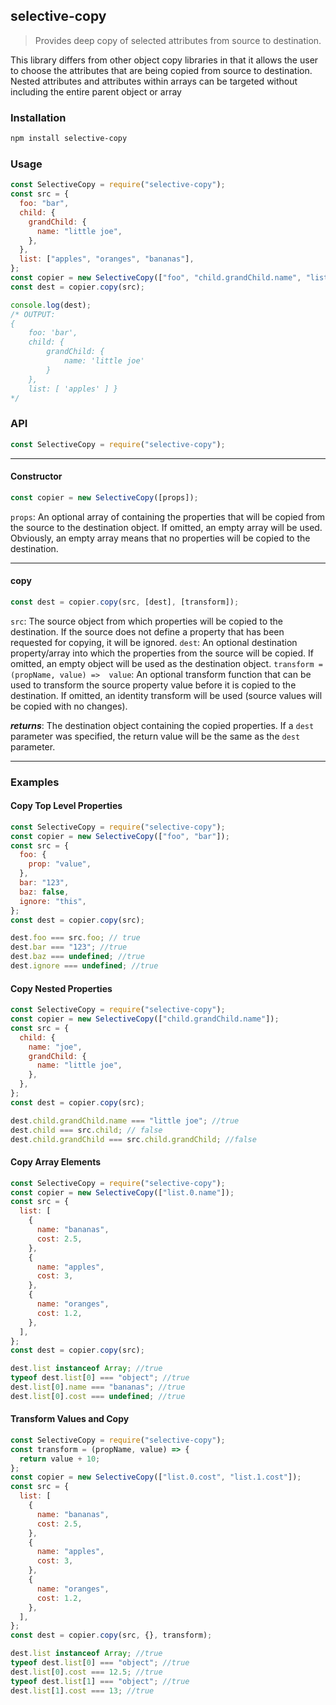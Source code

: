 ## selective-copy

> Provides deep copy of selected attributes from source to destination.

This library differs from other object copy libraries in that it allows the user to choose the attributes that are being copied from source to destination. Nested attributes and attributes within arrays can be targeted without including the entire parent object or array

### Installation

```sh
npm install selective-copy
```

### Usage

```js
const SelectiveCopy = require("selective-copy");
const src = {
  foo: "bar",
  child: {
    grandChild: {
      name: "little joe",
    },
  },
  list: ["apples", "oranges", "bananas"],
};
const copier = new SelectiveCopy(["foo", "child.grandChild.name", "list.0"]);
const dest = copier.copy(src);

console.log(dest);
/* OUTPUT:
{
    foo: 'bar',
    child: {
        grandChild: {
            name: 'little joe'
        }
    },
    list: [ 'apples' ] }
*/
```

### API

```js
const SelectiveCopy = require("selective-copy");
```

---

#### Constructor

```js
const copier = new SelectiveCopy([props]);
```

`props`: An optional array of containing the properties that will be copied from the source to the destination object. If omitted, an empty array will be used. Obviously, an empty array means that no properties will be copied to the destination.

---

#### copy

```js
const dest = copier.copy(src, [dest], [transform]);
```

`src`: The source object from which properties will be copied to the destination. If the source does not define a property that has been requested for copying, it will be ignored.
`dest`: An optional destination property/array into which the properties from the source will be copied. If omitted, an empty object will be used as the destination object.
`transform = (propName, value) =>  value`: An optional transform function that can be used to transform the source property value before it is copied to the destination. If omitted, an identity transform will be used (source values will be copied with no changes).

**_returns_**: The destination object containing the copied properties. If a `dest` parameter was specified, the return value will be the same as the `dest` parameter.

---

### Examples

#### Copy Top Level Properties

```js
const SelectiveCopy = require("selective-copy");
const copier = new SelectiveCopy(["foo", "bar"]);
const src = {
  foo: {
    prop: "value",
  },
  bar: "123",
  baz: false,
  ignore: "this",
};
const dest = copier.copy(src);

dest.foo === src.foo; // true
dest.bar === "123"; //true
dest.baz === undefined; //true
dest.ignore === undefined; //true
```

#### Copy Nested Properties

```js
const SelectiveCopy = require("selective-copy");
const copier = new SelectiveCopy(["child.grandChild.name"]);
const src = {
  child: {
    name: "joe",
    grandChild: {
      name: "little joe",
    },
  },
};
const dest = copier.copy(src);

dest.child.grandChild.name === "little joe"; //true
dest.child === src.child; // false
dest.child.grandChild === src.child.grandChild; //false
```

#### Copy Array Elements

```js
const SelectiveCopy = require("selective-copy");
const copier = new SelectiveCopy(["list.0.name"]);
const src = {
  list: [
    {
      name: "bananas",
      cost: 2.5,
    },
    {
      name: "apples",
      cost: 3,
    },
    {
      name: "oranges",
      cost: 1.2,
    },
  ],
};
const dest = copier.copy(src);

dest.list instanceof Array; //true
typeof dest.list[0] === "object"; //true
dest.list[0].name === "bananas"; //true
dest.list[0].cost === undefined; //true
```

#### Transform Values and Copy

```js
const SelectiveCopy = require("selective-copy");
const transform = (propName, value) => {
  return value + 10;
};
const copier = new SelectiveCopy(["list.0.cost", "list.1.cost"]);
const src = {
  list: [
    {
      name: "bananas",
      cost: 2.5,
    },
    {
      name: "apples",
      cost: 3,
    },
    {
      name: "oranges",
      cost: 1.2,
    },
  ],
};
const dest = copier.copy(src, {}, transform);

dest.list instanceof Array; //true
typeof dest.list[0] === "object"; //true
dest.list[0].cost === 12.5; //true
typeof dest.list[1] === "object"; //true
dest.list[1].cost === 13; //true
```
